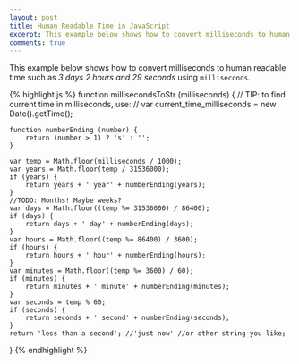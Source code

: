 ```yaml
---
layout: post
title: Human Readable Time in JavaScript
excerpt: This example below shows how to convert milliseconds to human readable time in JavaScript.
comments: true
---
```


This example below shows how to convert milliseconds to human readable time such as *3 days 2 hours and 29 seconds* using `milliseconds`.

{% highlight js %}
function millisecondsToStr (milliseconds) {
	// TIP: to find current time in milliseconds, use:
	// var  current_time_milliseconds = new Date().getTime();

	function numberEnding (number) {
		return (number > 1) ? 's' : '';
	}

	var temp = Math.floor(milliseconds / 1000);
	var years = Math.floor(temp / 31536000);
	if (years) {
		return years + ' year' + numberEnding(years);
	}
	//TODO: Months! Maybe weeks?
	var days = Math.floor((temp %= 31536000) / 86400);
	if (days) {
		return days + ' day' + numberEnding(days);
	}
	var hours = Math.floor((temp %= 86400) / 3600);
	if (hours) {
		return hours + ' hour' + numberEnding(hours);
	}
	var minutes = Math.floor((temp %= 3600) / 60);
	if (minutes) {
		return minutes + ' minute' + numberEnding(minutes);
	}
	var seconds = temp % 60;
	if (seconds) {
		return seconds + ' second' + numberEnding(seconds);
	}
	return 'less than a second'; //'just now' //or other string you like;
}
{% endhighlight %}
